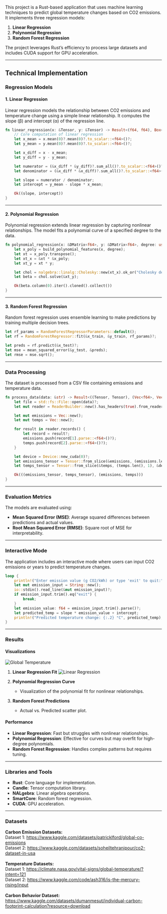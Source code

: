 This project is a Rust-based application that uses machine learning techniques to predict global temperature changes based on CO2 emissions. It implements three regression models:

1. **Linear Regression**
2. **Polynomial Regression**
3. **Random Forest Regression**

The project leverages Rust’s efficiency to process large datasets and includes CUDA support for GPU acceleration.

---

## Technical Implementation

### Regression Models

#### 1. Linear Regression

Linear regression models the relationship between CO2 emissions and temperature change using a simple linear relationship. It computes the slope (β) and intercept (α) of the regression line.

```rust
fn linear_regression(x: &Tensor, y: &Tensor) -> Result<(f64, f64), Box<dyn Error>> {
    // Core computation of linear regression
    let x_mean = x.mean(0)?.mean(0)?.to_scalar::<f64>()?;
    let y_mean = y.mean(0)?.mean(0)?.to_scalar::<f64>()?;

    let x_diff = x - x_mean;
    let y_diff = y - y_mean;

    let numerator = (&x_diff * &y_diff)?.sum_all()?.to_scalar::<f64>()?;
    let denominator = (&x_diff * &x_diff)?.sum_all()?.to_scalar::<f64>()?;

    let slope = numerator / denominator;
    let intercept = y_mean - slope * x_mean;

    Ok((slope, intercept))
}
```

---

#### 2. Polynomial Regression

Polynomial regression extends linear regression by capturing nonlinear relationships. The model fits a polynomial curve of a specified degree to the data.

```rust
fn polynomial_regression(x: &DMatrix<f64>, y: &DMatrix<f64>, degree: usize) -> Result<Vec<f64>, Box<dyn Error>> {
    let x_poly = build_polynomial_features(x, degree);
    let xt = x_poly.transpose();
    let xt_x = &xt * &x_poly;
    let xt_y = xt * y;

    let chol = nalgebra::linalg::Cholesky::new(xt_x).ok_or("Cholesky decomposition failed")?;
    let beta = chol.solve(&xt_y);

    Ok(beta.column(0).iter().cloned().collect())
}
```

---

#### 3. Random Forest Regression

Random forest regression uses ensemble learning to make predictions by training multiple decision trees.

```rust
let rf_params = RandomForestRegressorParameters::default();
let rf = RandomForestRegressor::fit(&x_train, &y_train, rf_params)?;

let preds = rf.predict(&x_test)?;
let mse = mean_squared_error(&y_test, &preds);
let rmse = mse.sqrt();
```

---

### Data Processing

The dataset is processed from a CSV file containing emissions and temperature data.

```rust
fn process_data(data: &str) -> Result<((Tensor, Tensor), (Vec<f64>, Vec<f64>)), Box<dyn Error>> {
    let file = std::fs::File::open(data)?;
    let mut reader = ReaderBuilder::new().has_headers(true).from_reader(file);

    let mut emissions = Vec::new();
    let mut temps = Vec::new();

    for result in reader.records() {
        let record = result?;
        emissions.push(record[1].parse::<f64>()?);
        temps.push(record[2].parse::<f64>()?);
    }

    let device = Device::new_cuda(0)?;
    let emissions_tensor = Tensor::from_slice(&emissions, (emissions.len(), 1), &device)?;
    let temps_tensor = Tensor::from_slice(&temps, (temps.len(), 1), &device)?;

    Ok(((emissions_tensor, temps_tensor), (emissions, temps)))
}
```

---

### Evaluation Metrics

The models are evaluated using:

- **Mean Squared Error (MSE)**: Average squared differences between predictions and actual values.
- **Root Mean Squared Error (RMSE)**: Square root of MSE for interpretability.

---

### Interactive Mode

The application includes an interactive mode where users can input CO2 emissions or years to predict temperature changes.

```rust
loop {
    println!("Enter emission value (g CO2/kWh) or type 'exit' to quit:");
    let mut emission_input = String::new();
    io::stdin().read_line(&mut emission_input)?;
    if emission_input.trim().eq("exit") {
        break;
    }
    let emission_value: f64 = emission_input.trim().parse()?;
    let predicted_temp = slope * emission_value + intercept;
    println!("Predicted temperature change: {:.2} °C", predicted_temp);
}
```

---

### Results

#### Visualizations

![Global Temperature](/assets/Project/climatepredict/Global_Temperature.png)

1. **Linear Regression Fit**
   ![Linear Regression](/assets/Project/climatepredict/linear_regression.png)
   
2. **Polynomial Regression Curve**
   - Visualization of the polynomial fit for nonlinear relationships.

3. **Random Forest Predictions**
   - Actual vs. Predicted scatter plot.

#### Performance

- **Linear Regression**: Fast but struggles with nonlinear relationships.
- **Polynomial Regression**: Effective for curves but may overfit for high-degree polynomials.
- **Random Forest Regression**: Handles complex patterns but requires tuning.

---

### Libraries and Tools

- **Rust**: Core language for implementation.
- **Candle**: Tensor computation library.
- **NALgebra**: Linear algebra operations.
- **SmartCore**: Random forest regression.
- **CUDA**: GPU acceleration.

---

### Datasets
**Carbon Emission Datasets:** \
Dataset 1: https://www.kaggle.com/datasets/patricklford/global-co-emissions \
Dataset 2: https://www.kaggle.com/datasets/soheiltehranipour/co2-dataset-in-usa \
\
**Temperature Datasets:** \
Dataset 1: https://climate.nasa.gov/vital-signs/global-temperature/?intent=121 \
Dataset 2: https://www.kaggle.com/code/ash316/is-the-mercury-rising/input \
\
**Carbon Behavior Dataset:** \
https://www.kaggle.com/datasets/dumanmesut/individual-carbon-footprint-calculation?resource=download   
